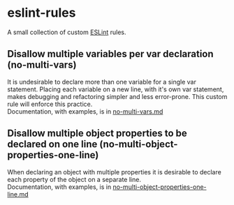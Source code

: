 # eslint-rules
A small collection of custom [ESLint](http://eslint.org) rules.

## Disallow multiple variables per var declaration (no-multi-vars)
It is undesirable to declare more than one variable for a single var statement. Placing each variable on a new line, with it's own var statement, makes debugging and refactoring simpler and less error-prone. This custom rule will enforce this practice.  
Documentation, with examples, is in [no-multi-vars.md](https://github.com/davidwaterston/eslint-rules/blob/master/no-multi-vars.md)

## Disallow multiple object properties to be declared on one line (no-multi-object-properties-one-line)
When declaring an object with multiple properties it is desirable to declare each property of the object on a separate line.  
Documentation, with examples, is in [no-multi-object-properties-one-line.md](https://github.com/davidwaterston/eslint-rules/blob/master/no-multi-object-properties-one-line.md)
